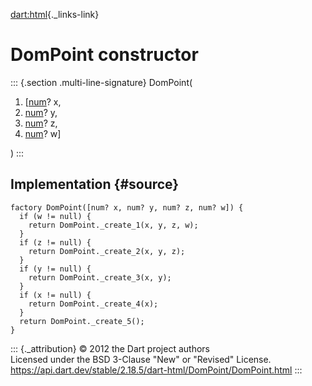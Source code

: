 [dart:html](../../dart-html/dart-html-library){._links-link}

DomPoint constructor
====================

::: {.section .multi-line-signature}
DomPoint(

1.  \[[num](../../dart-core/num-class)? x,
2.  [num](../../dart-core/num-class)? y,
3.  [num](../../dart-core/num-class)? z,
4.  [num](../../dart-core/num-class)? w\]

)
:::

Implementation {#source}
--------------

``` {.language-dart data-language="dart"}
factory DomPoint([num? x, num? y, num? z, num? w]) {
  if (w != null) {
    return DomPoint._create_1(x, y, z, w);
  }
  if (z != null) {
    return DomPoint._create_2(x, y, z);
  }
  if (y != null) {
    return DomPoint._create_3(x, y);
  }
  if (x != null) {
    return DomPoint._create_4(x);
  }
  return DomPoint._create_5();
}
```

::: {._attribution}
© 2012 the Dart project authors\
Licensed under the BSD 3-Clause \"New\" or \"Revised\" License.\
<https://api.dart.dev/stable/2.18.5/dart-html/DomPoint/DomPoint.html>
:::
